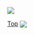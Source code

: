 
<img align="center" src="https://github-readme-stats.vercel.app/api/top-langs/?username=seanFlutter&theme=dracula" />

<a href="#top">Top</a>
  <img align="center" src="https://github-readme-stats.vercel.app/api?username=seanFlutter&show_icons=true&line_height=27&count_private=true&title_color=ffffff&text_color=c9cacc&icon_color=2bbc8a&bg_color=1d1f21" />
</a>
